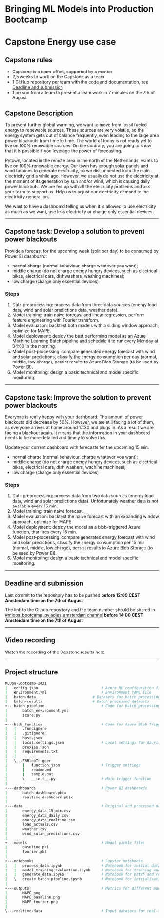 # Bringing ML Models into Production Bootcamp
# Capstone Energy use case

## Capstone rules
- Capstone is a team-effort, supported by a mentor
- 2,5 weeks to work on the Capstone as a team
- 1 GitHub repository per team with the code and documentation, see [Deadline and submission](#deadline-and-submission)
- 1 person from a team to present a team work in 7 minutes on the 7th of August

## Capstone Description
To prevent further global warming, we want to move from fossil fueled energy to renewable sources. These sources are very volatile, so the energy system gets out of balance frequently, even leading to the large area power blackouts from time to time. The world of today is not ready yet to live on 100% renewable sources. On the contrary, you are going to show that it is possible if you leverage the power of forecasting.

Pytown, located in the remote area in the north of the Netherlands, wants to live on 100% renewable energy. Our town has enough solar panels and wind turbines to generate electricity, so we disconnected from the main electricity grid a while ago. However, we usually do not use the electricity at the moment of its generation by sun and/or wind, which is causing daily power blackouts. We are fed up with all the electricity problems and ask your team to support us. Help us to adjust our electricity demand to the electricity generation.

We want to have a dashboard telling us when it is allowed to use electricity as much as we want, use less electricity or charge only essential devices.

---
## Capstone task: Develop a solution to prevent power blackouts

Provide a forecast for the upcoming week (split per day) to be consumed by Power BI dashboard:
- normal charge (normal behaviour, charge whatever you want);
- middle charge (do not charge energy hungry devices, such as electrical bikes, electrical cars, dishwashers, washing machines);
- low charge (charge only essential devices)

### Steps

1. Data preprocessing: process data from three data sources (energy load data, wind and solar predictions data, weather data).
2. Model training: train naive forecast and linear regression, perform feature engineering with Fourier transform.
3. Model evaluation: backtest both models with a sliding window approach, optimize for MAPE.
4. Model deployment: deploy the best performing model as an Azure Machine Learning Batch pipeline and schedule it to run every Monday at 04:00 in the morning.
5. Model post-processing: compare generated energy forecast with wind and solar predictions, classify the energy consumption per day (normal, middle, low charge), persist results to Azure Blob Storage (to be used by Power BI).
6. Model monitoring: design a basic technical and model specific monitoring.

---
## Capstone task: Improve the solution to prevent power blackouts
Everyone is really happy with your dashboard. The amount of power blackouts did decrease by 50%. However, we are still facing a lot of them, as everyone arrives at home around 17:30 and plugs in. As a result we are facing a blackout again. It means that the information in your dashboard needs to be more detailed and timely to solve this.

Update your current dashboard with forecasts for the upcoming 15 min:
- normal charge (normal behaviour, charge whatever you want);
- middle charge (do not charge energy hungry devices, such as electrical bikes, electrical cars, dish washers, wachine machines);
- low charge (charge only essential devices)

### Steps

1. Data preprocessing: process data from two data sources (energy load data, wind and solar predictions data). Unfortunately weather data is not available every 15 min.
2. Model training: train naive forecast.
3. Model evaluation: backtest the naive forecast with an expanding window approach, optimize for MAPE
4. Model deployment: deploy the model as a blob-triggered Azure function, that fires every 15 min.
5. Model post-processing: compare generated energy forecast with wind and solar predictions, classify the energy consumption per 15 min (normal, middle, low charge), persist results to Azure Blob Storage (to be used by Power BI).
6. Model monitoring: design a basic technical and model specific monitoring.

---
## Deadline and submission

Last commit to the repository has to be pushed **before 12:00 CEST Amsterdam time on the 7th of August**

The link to the Github repository and the team number should be shared in [#mlops_bootcamp_pyladies_amsterdam channel](https://pyladies.slack.com/archives/C026H5HMF4L) **before 14:00 CEST Amsterdam time on the 7th of August**

---
## Video recording
Watch the recording of the Capstone results [here]( https://youtu.be/aLReepA68Nk).

---
## Project structure
```bash
MLOps-Bootcamp-2021
|   config.json                             # Azure ML configuration file
|   environment.yml                         # Environment YAML file
|	batch-data                          # Datasets for batch processing
|	batch-results                       # Batch processed datasets
+---batch_pipeline                          # Code for batch processing pipeline
|       batch_environment.yml
|       score.py
|       
+---blob_function                           # Code for Azure Blob Trigger function
|   |   .funcignore
|   |   .gitignore
|   |   host.json
|   |   local.settings.json                 # Local settings for Azurite
|   |   proxies.json
|   |   requirements.txt
|   |
|   \---FRBlobTrigger
|       |   function.json                   # Trigger settings
|       |   readme.md
|       |   sample.dat
|       \   __init__.py                     # Main trigger function
|               
+---dashboards                              # Power BI dashboards
|       batch_dashboard.pbix
|       realtime_dashboard.pbix
|       
+---data                                    # Original and processed datasets
|       energy_data_15_min.csv
|       energy_data_daily.csv
|       energy_data_realtime.csv
|       load_actuals.csv
|       weather.csv
|       wind_solar_predictions.csv
|       
+---models                                  # Model pickle files
|       baseline.pkl
|       fourier.pkl
|       
+---notebooks                               # Jupyter notebooks
|   |   process_data.ipynb                  # Notebook for initial data processing
|   |   model_training_evaluation.ipynb     # Notebook for training and evaluation of models 
|   |   generate_data.ipynb                 # Notebook for batch and real-time data generation
|   \   create_batch_pipeline.ipynb         # Notebook for initialisation and scheduling of the batch pipeline
|                   
+---outputs                                 # Metrics for different models
|       MAPE.png
|       MAPE_baseline.png
|       MAPE_fourier.png
|       
\---realtime-data                           # Input datasets for real-time processing
```
